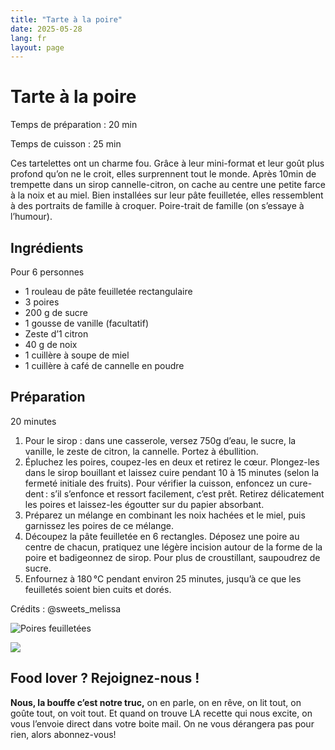 ```yaml
---
title: "Tarte à la poire"
date: 2025-05-28
lang: fr
layout: page
---
```

# Tarte à la poire

Temps de préparation : 20 min

Temps de cuisson : 25 min

Ces tartelettes ont un charme fou. Grâce à leur mini-format et leur goût plus profond qu’on ne le croit, elles surprennent tout le monde. Après 10min de trempette dans un sirop cannelle-citron, on cache au centre une petite farce à la noix et au miel. Bien installées sur leur pâte feuilletée, elles ressemblent à des portraits de famille à croquer. Poire-trait de famille (on s’essaye à l’humour).

## Ingrédients

Pour 6 personnes

-   1 rouleau de pâte feuilletée rectangulaire
-   3 poires
-   200 g de sucre
-   1 gousse de vanille (facultatif)
-   Zeste d’1 citron
-   40 g de noix
-   1 cuillère à soupe de miel
-   1 cuillère à café de cannelle en poudre

## Préparation

20 minutes

1.  Pour le sirop : dans une casserole, versez 750g d’eau, le sucre, la vanille, le zeste de citron, la cannelle. Portez à ébullition.
2.  Épluchez les poires, coupez-les en deux et retirez le cœur. Plongez-les dans le sirop bouillant et laissez cuire pendant 10 à 15 minutes (selon la fermeté initiale des fruits). Pour vérifier la cuisson, enfoncez un cure-dent : s’il s’enfonce et ressort facilement, c’est prêt. Retirez délicatement les poires et laissez-les égoutter sur du papier absorbant.
3.  Préparez un mélange en combinant les noix hachées et le miel, puis garnissez les poires de ce mélange.
4.  Découpez la pâte feuilletée en 6 rectangles. Déposez une poire au centre de chacun, pratiquez une légère incision autour de la forme de la poire et badigeonnez de sirop. Pour plus de croustillant, saupoudrez de sucre.
5.  Enfournez à 180 °C pendant environ 25 minutes, jusqu’à ce que les feuilletés soient bien cuits et dorés.

Crédits : @sweets\_melissa

![Poires feuilletées](https://recettes.belly-media.com/wp-content/uploads/2025/02/67b702b71b151c31b8034c40.gif)

![](https://recettes.belly-media.com/wp-content/uploads/2022/09/belly-nl-cta.jpg)

## Food lover ? Rejoignez-nous !

**Nous, la bouffe c’est notre truc,** on en parle, on en rêve, on lit tout, on goûte tout, on voit tout. Et quand on trouve LA recette qui nous excite, on vous l’envoie direct dans votre boite mail. On ne vous dérangera pas pour rien, alors abonnez-vous!